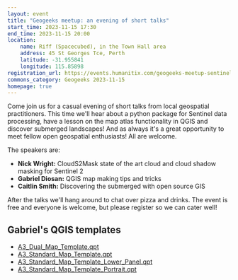 ```yaml
---
layout: event
title: "Geogeeks meetup: an evening of short talks"
start_time: 2023-11-15 17:30
end_time: 2023-11-15 20:00
location:
    name: Riff (Spacecubed), in the Town Hall area
    address: 45 St Georges Tce, Perth
    latitude: -31.955841
    longitude: 115.85898
registration_url: https://events.humanitix.com/geogeeks-meetup-sentinel-processing-qgis-map-atlas-tips-and-more
commons_category: Geogeeks 2023-11-15
homepage: true
---
```


Come join us for a casual evening of short talks from local geospatial practitioners. This time we'll hear about a python package for Sentinel data processing, have a lesson on the map atlas functionality in QGIS and discover submerged landscapes! And as always it's a great opportunity to meet fellow open geospatial enthusiasts! All are welcome.

The speakers are:

* **Nick Wright:** CloudS2Mask state of the art cloud and cloud shadow masking for Sentinel 2
* **Gabriel Diosan:** QGIS map making tips and tricks
* **Caitlin Smith:** Discovering the submerged with open source GIS


After the talks we'll hang around to chat over pizza and drinks. The event is free and everyone is welcome, but please register so we can cater well!


## Gabriel's QGIS templates

* [A3_Dual_Map_Template.qpt](1115_sentinel_qgisatlas/A3_Dual_Map_Template.qpt)
* [A3_Standard_Map_Template.qpt](1115_sentinel_qgisatlas/A3_Standard_Map_Template.qpt)
* [A3_Standard_Map_Template_Lower_Panel.qpt](1115_sentinel_qgisatlas/A3_Standard_Map_Template_Lower_Panel.qpt)
* [A3_Standard_Map_Template_Portrait.qpt](1115_sentinel_qgisatlas/A3_Standard_Map_Template_Portrait.qpt)
